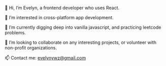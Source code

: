 👋 Hi, I’m Evelyn, a frontend developer who uses React.

👀 I’m interested in cross-platform app development.

🌱 I’m currently digging deep into vanilla javascript, and practicing leetcode problems.

💞️ I’m looking to collaborate on any interesting projects, or volunteer with non-profit organizations.

📫 Contact me: evelynywz@gmail.com

<!---
Evelyn-ZYW/Evelyn-ZYW is a ✨ special ✨ repository because its `README.md` (this file) appears on your GitHub profile.
You can click the Preview link to take a look at your changes.
--->
